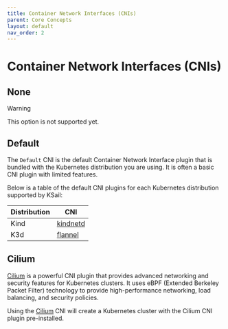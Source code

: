 ```yaml
---
title: Container Network Interfaces (CNIs)
parent: Core Concepts
layout: default
nav_order: 2
---
```


# Container Network Interfaces (CNIs)

## None

> [!WARNING]
> This option is not supported yet.

## Default

The `Default` CNI is the default Container Network Interface plugin that is bundled with the Kubernetes distribution you are using. It is often a basic CNI plugin with limited features.

Below is a table of the default CNI plugins for each Kubernetes distribution supported by KSail:

| Distribution | CNI                                                                           |
| ------------ | ----------------------------------------------------------------------------- |
| Kind         | [kindnetd](https://github.com/kubernetes-sigs/kind/tree/main/images/kindnetd) |
| K3d          | [flannel](https://github.com/flannel-io/flannel)                              |

## Cilium

[Cilium](https://cilium.io/) is a powerful CNI plugin that provides advanced networking and security features for Kubernetes clusters. It uses eBPF (Extended Berkeley Packet Filter) technology to provide high-performance networking, load balancing, and security policies.

Using the [Cilium](https://cilium.io/) CNI will create a Kubernetes cluster with the Cilium CNI plugin pre-installed.
